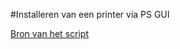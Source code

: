 #Installeren van een printer via PS GUI

[Bron van het script](https://lazyadmin.nl/powershell/powershell-gui-howto-get-started/)